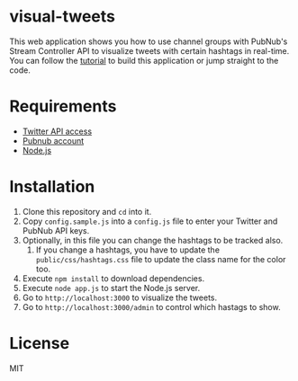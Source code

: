 # visual-tweets
This web application shows you how to use channel groups with PubNub's Stream Controller API to visualize tweets with certain hashtags in real-time. You can follow the [tutorial](http://tutorials.pluralsight.com/interesting-apis/visualizing-tweets-with-pubnub-s-stream-controller-and-css3-animations) to build this application or jump straight to the code.

# Requirements

- [Twitter API access](https://dev.twitter.com/apps/new)
- [Pubnub account](https://admin.pubnub.com/#/register)
- [Node.js](https://nodejs.org/en/download/)

# Installation
1. Clone this repository and `cd` into it.
2. Copy `config.sample.js` into a `config.js` file to enter your Twitter and PubNub API keys.
3. Optionally, in this file you can change the hashtags to be tracked also.
    1. If you change a hashtags, you have to update the `public/css/hashtags.css` file to update the class name for the color too.
4. Execute `npm install` to download dependencies.
5. Execute `node app.js` to start the Node.js server.
6. Go to `http://localhost:3000` to visualize the tweets.
7. Go to `http://localhost:3000/admin` to control which hastags to show. 

# License
MIT